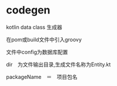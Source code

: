 # codegen
kotlin data class 生成器

在pom或build文件中引入groovy

文件中config为数据库配置

dir　为文件输出目录,生成文件名称为Entity.kt

packageName　＝　项目包名



